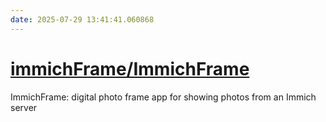 ```yaml
---
date: 2025-07-29 13:41:41.060868
---
```


# [immichFrame/ImmichFrame](https://github.com/immichFrame/ImmichFrame)

ImmichFrame: digital photo frame app for showing photos from an Immich server